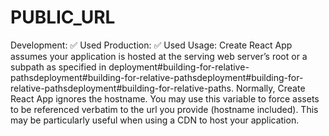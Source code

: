 PUBLIC\_URL
===========

Development: ✅ Used Production: ✅ Used Usage: Create React App assumes your application is hosted at the serving web server’s root or a subpath as specified in deployment\#building-for-relative-pathsdeployment\#building-for-relative-pathsdeployment\#building-for-relative-pathsdeployment\#building-for-relative-paths. Normally, Create React App ignores the hostname. You may use this variable to force assets to be referenced verbatim to the url you provide (hostname included). This may be particularly useful when using a CDN to host your application.
